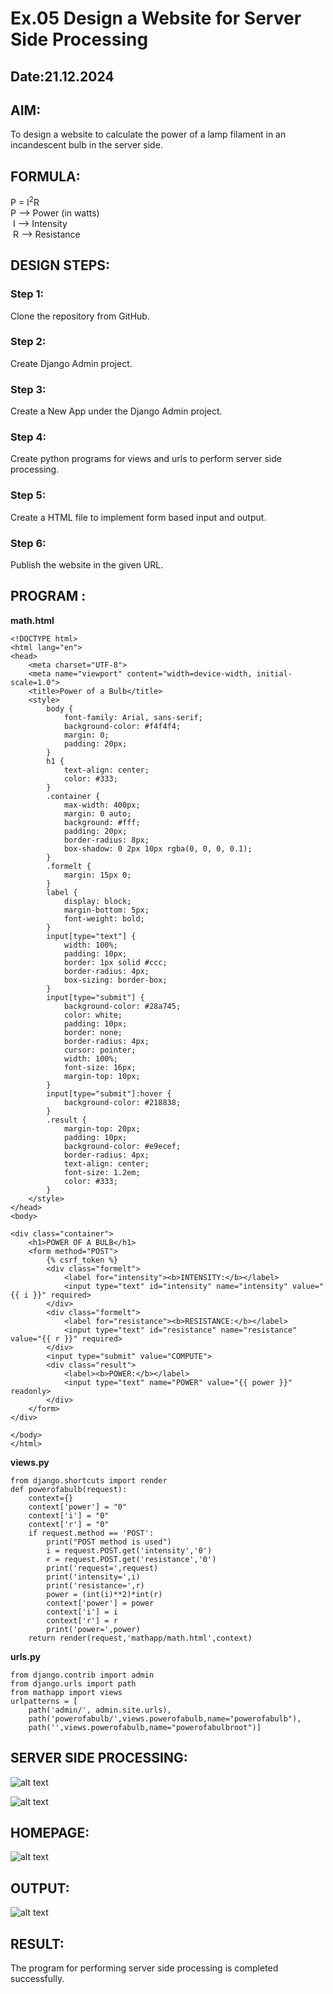 # Ex.05 Design a Website for Server Side Processing
## Date:21.12.2024

## AIM:
 To design a website to calculate the power of a lamp filament in an incandescent bulb in the server side. 


## FORMULA:
P = I<sup>2</sup>R
<br> P --> Power (in watts)
<br> I --> Intensity
<br> R --> Resistance

## DESIGN STEPS:

### Step 1:
Clone the repository from GitHub.

### Step 2:
Create Django Admin project.

### Step 3:
Create a New App under the Django Admin project.

### Step 4:
Create python programs for views and urls to perform server side processing.

### Step 5:
Create a HTML file to implement form based input and output.

### Step 6:
Publish the website in the given URL.

## PROGRAM :

**math.html**
```
<!DOCTYPE html>
<html lang="en">
<head>
    <meta charset="UTF-8">
    <meta name="viewport" content="width=device-width, initial-scale=1.0">
    <title>Power of a Bulb</title>
    <style>
        body {
            font-family: Arial, sans-serif;
            background-color: #f4f4f4;
            margin: 0;
            padding: 20px;
        }
        h1 {
            text-align: center;
            color: #333;
        }
        .container {
            max-width: 400px;
            margin: 0 auto;
            background: #fff;
            padding: 20px;
            border-radius: 8px;
            box-shadow: 0 2px 10px rgba(0, 0, 0, 0.1);
        }
        .formelt {
            margin: 15px 0;
        }
        label {
            display: block;
            margin-bottom: 5px;
            font-weight: bold;
        }
        input[type="text"] {
            width: 100%;
            padding: 10px;
            border: 1px solid #ccc;
            border-radius: 4px;
            box-sizing: border-box;
        }
        input[type="submit"] {
            background-color: #28a745;
            color: white;
            padding: 10px;
            border: none;
            border-radius: 4px;
            cursor: pointer;
            width: 100%;
            font-size: 16px;
            margin-top: 10px;
        }
        input[type="submit"]:hover {
            background-color: #218838;
        }
        .result {
            margin-top: 20px;
            padding: 10px;
            background-color: #e9ecef;
            border-radius: 4px;
            text-align: center;
            font-size: 1.2em;
            color: #333;
        }
    </style>
</head>
<body>

<div class="container">
    <h1>POWER OF A BULB</h1>
    <form method="POST">
        {% csrf_token %}
        <div class="formelt">
            <label for="intensity"><b>INTENSITY:</b></label>
            <input type="text" id="intensity" name="intensity" value="{{ i }}" required>
        </div>
        <div class="formelt">
            <label for="resistance"><b>RESISTANCE:</b></label>
            <input type="text" id="resistance" name="resistance" value="{{ r }}" required>
        </div>
        <input type="submit" value="COMPUTE">
        <div class="result">
            <label><b>POWER:</b></label>
            <input type="text" name="POWER" value="{{ power }}" readonly>
        </div>
    </form>
</div>

</body>
</html>
```

**views.py**
```
from django.shortcuts import render 
def powerofabulb(request): 
    context={} 
    context['power'] = "0" 
    context['i'] = "0" 
    context['r'] = "0" 
    if request.method == 'POST': 
        print("POST method is used")
        i = request.POST.get('intensity','0')
        r = request.POST.get('resistance','0')
        print('request=',request) 
        print('intensity=',i) 
        print('resistance=',r) 
        power = (int(i)**2)*int(r) 
        context['power'] = power 
        context['i'] = i
        context['r'] = r 
        print('power=',power) 
    return render(request,'mathapp/math.html',context)

```

**urls.py**
```
from django.contrib import admin 
from django.urls import path 
from mathapp import views 
urlpatterns = [ 
    path('admin/', admin.site.urls), 
    path('powerofabulb/',views.powerofabulb,name="powerofabulb"),
    path('',views.powerofabulb,name="powerofabulbroot")]
```


## SERVER SIDE PROCESSING:

![alt text](<Screenshot (173).png>)

![alt text](<Screenshot (174).png>)

## HOMEPAGE:

![alt text](<Screenshot (175).png>)

## OUTPUT:

![alt text](<Screenshot (198).png>)

## RESULT:
The program for performing server side processing is completed successfully.
